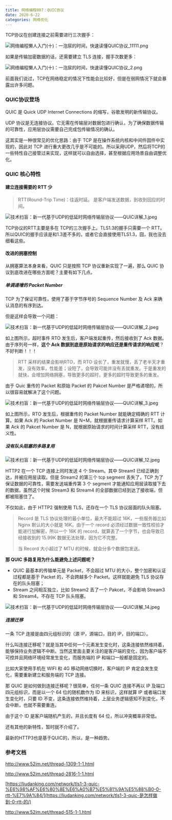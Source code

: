 ```yaml
---
title: 网络编程007：QUIC协议
date: 2020-6-22
categories: 网络优化
---
```


TCP协议在创建连接之前需要进行三次握手：

![网络编程懒人入门(十)：一泡尿的时间，快速读懂QUIC协议_11111.png](http://www.52im.net/data/attachment/forum/201910/31/222033u1b3zwxj1m05cr3g.png)

如果是传输加密数据的话，还需要建立 TLS 连接，握手次数更多：

![网络编程懒人入门(十)：一泡尿的时间，快速读懂QUIC协议_2.png](http://www.52im.net/data/attachment/forum/201910/31/201028q2e00d2zsas6ac23.png)

前面我们说过，TCP在网络稳定的情况下性能会比较好，但是在弱网情况下就会暴露出许多问题。



### QUIC协议登场

QUIC 是 Quick UDP Internet Connections 的缩写，谷歌发明的新传输协议。

UDP 协议是无连接协议。它无需在传输层对数据包进行确认，为了确保数据传输的可靠性，应用层协议需要自己完成包传输情况的确认。

这其实是一种很常见的优化思路：由于 TCP 是在操作系统内核和中间件固件中实现的，因此对 TCP 进行重大更改几乎是不可能的。所以采用UDP，然后将TCP的一些特性自己接管过来实现，这样就可以自由选择，甚至根据应用场景自由调整优化。



### QUIC 核心特性

#### 建立连接需要的 RTT 少

> RTT(Round-Trip Time)：往返时延。 是客户端发送数据，到收到回应的时间。

![技术扫盲：新一代基于UDP的低延时网络传输层协议——QUIC详解_1.jpeg](http://www.52im.net/data/attachment/forum/201801/04/113826ga5tuc1hjfcchfj1.jpeg)

TCP协议的RTT主要是多在 TCP的三次握手上。TLS1.3的握手只需要一个 RTT。所以QUIC的握手应该是和1.3差不多的，或者它会直接使用TLS1.3，囧，我也没去细看这些。

#### 改进的拥塞控制

从拥塞算法本身来看，QUIC 只是按照 TCP 协议重新实现了一遍，那么 QUIC 协议到底改进在哪些方面呢？主要有如下几点。

##### 单调递增的 Packet Number

TCP 为了保证可靠性，使用了基于字节序号的 Sequence Number 及 Ack 来确认消息的有序到达。

但是这样会导致一个问题：

![技术扫盲：新一代基于UDP的低延时网络传输层协议——QUIC详解_2.jpeg](http://www.52im.net/data/attachment/forum/201801/04/115848rp2apnj3a3msh3n2.jpeg)

如上图所示，超时事件 RTO 发生后，客户端发起重传，然后接收到了 Ack 数据。由于序列号一样，**这个 Ack 数据到底是原始请求的响应还是重传请求的响应呢**？不好判断！！！

> RTT 采样的结果会影响RTO，而 RTO 设长了，重发就慢，丢了老半天才重发，没有效率，性能差；设短了，会导致可能并没有丢就重发。于是重发的就快，会增加网络拥塞，导致更多的超时，更多的超时导致更多的重发。

由于 Quic 重传的 Packet 和原始 Packet 的 Pakcet Number 是严格递增的，所以很容易就解决了这个问题。

![技术扫盲：新一代基于UDP的低延时网络传输层协议——QUIC详解_3.jpeg](http://www.52im.net/data/attachment/forum/201801/04/115928zw25wvzeneezjinz.jpeg)

如上图所示，RTO 发生后，根据重传的 Packet Number 就能确定精确的 RTT 计算。如果 Ack 的 Packet Number 是 N+M，就根据重传请求计算采样 RTT。如果 Ack 的 Pakcet Number 是 N，就根据原始请求的时间计算采样 RTT，没有歧义性。

##### 没有队头阻塞的多路复用

![技术扫盲：新一代基于UDP的低延时网络传输层协议——QUIC详解_12.jpeg](http://www.52im.net/data/attachment/forum/201801/04/120441vx7hgqphme3qpcqy.jpeg)

HTTP2 在一个 TCP 连接上同时发送 4 个 Stream。其中 Stream1 已经正确到达，并被应用层读取。但是 Stream2 的第三个 tcp segment 丢失了，TCP 为了保证数据的可靠性，需要发送端重传第 3 个 segment 才能通知应用层读取接下去的数据，虽然这个时候 Stream3 和 Stream4 的全部数据已经到达了接收端，但都被阻塞住了。

不仅如此，由于 HTTP2 强制使用 TLS，还存在一个 TLS 协议层面的队头阻塞。

> Record 是 TLS 协议处理的最小单位，最大不能超过 16K，一些服务器比如 Nginx 默认的大小就是 16K。由于一个 record 必须经过数据一致性校验才能进行加解密，所以一个 16K 的 record，就算丢了一个字节，也会导致已经接收到的 15.99K 数据无法处理，因为它不完整。
>
> 当 Record 大小超过了 MTU 的时候，就会分多个数据包发送。

**那 QUIC 多路复用为什么能避免上述问题呢？**

- QUIC 最基本的传输单元是 Packet，不会超过 MTU 的大小，整个加密和认证过程都是基于 Packet 的，不会跨越多个 Packet。这样就能避免 TLS 协议存在的队头阻塞；
- Stream 之间相互独立，比如 Stream2 丢了一个 Pakcet，不会影响 Stream3 和 Stream4。不存在 TCP 队头阻塞。



![技术扫盲：新一代基于UDP的低延时网络传输层协议——QUIC详解_14.jpeg](http://www.52im.net/data/attachment/forum/201801/04/120556muuvqdaq3aya1d0w.jpeg)

##### 连接迁移

一条 TCP 连接是由四元组标识的（源 IP，源端口，目的 IP，目的端口）。

什么叫连接迁移呢？就是当其中任何一个元素发生变化时，这条连接依然维持着，能够保持业务逻辑不中断。当然这里面主要关注的是客户端的变化，因为客户端不可控并且网络环境经常发生变化，而服务端的 IP 和端口一般都是固定的。

比如大家使用手机在 WIFI 和 4G 移动网络切换时，客户端的 IP 肯定会发生变化，需要重新建立和服务端的 TCP 连接。

那 QUIC 是如何做到连接迁移呢？很简单，任何一条 QUIC 连接不再以 IP 及端口四元组标识，而是以一个 64 位的随机数作为 ID 来标识，这样就算 IP 或者端口发生变化时，只要 ID 不变，这条连接依然维持着，上层业务逻辑感知不到变化，不会中断，也就不需要重连。

由于这个 ID 是客户端随机产生的，并且长度有 64 位，所以冲突概率非常低。

还有其他的新特性，暂时就不介绍了。

最新的HTTP3也是基于QUIC的，所以，是一种趋势。

### 参考文档

http://www.52im.net/thread-1309-1-1.html

http://www.52im.net/thread-2816-1-1.html

[https://liudanking.com/network/tls1-3-quic-%E6%98%AF%E6%80%8E%E6%A0%B7%E5%81%9A%E5%88%B0-0-rtt-%E7%9A%84/](https://liudanking.com/network/tls1-3-quic-是怎样做到-0-rtt-的/)

http://www.52im.net/thread-515-1-1.html